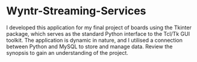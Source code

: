# Wyntr-Streaming-Services
I developed this application for my final project of boards using the Tkinter package, which serves as the standard Python interface to the Tcl/Tk GUI toolkit. The application is dynamic in nature, and I utilised a connection between Python and MySQL to store and manage data. Review the synopsis to gain an understanding of the project.
